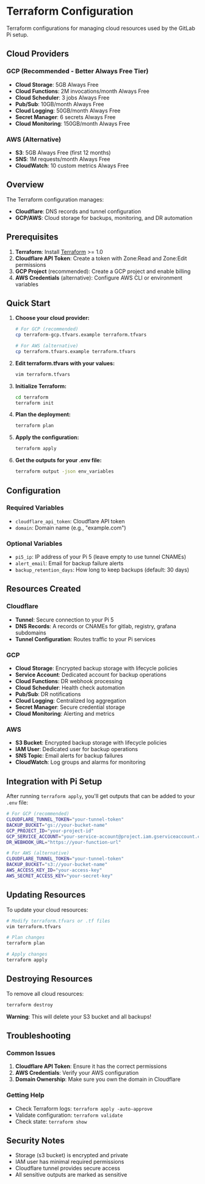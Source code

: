 # Terraform Configuration

Terraform configurations for managing cloud resources used by the GitLab Pi setup.

## Cloud Providers

### GCP (Recommended - Better Always Free Tier)
- **Cloud Storage**: 5GB Always Free
- **Cloud Functions**: 2M invocations/month Always Free
- **Cloud Scheduler**: 3 jobs Always Free
- **Pub/Sub**: 10GB/month Always Free
- **Cloud Logging**: 50GB/month Always Free
- **Secret Manager**: 6 secrets Always Free
- **Cloud Monitoring**: 150GB/month Always Free

### AWS (Alternative)
- **S3**: 5GB Always Free (first 12 months)
- **SNS**: 1M requests/month Always Free
- **CloudWatch**: 10 custom metrics Always Free

## Overview

The Terraform configuration manages:
- **Cloudflare**: DNS records and tunnel configuration
- **GCP/AWS**: Cloud storage for backups, monitoring, and DR automation

## Prerequisites

1. **Terraform**: Install [Terraform](https://terraform.io/downloads) >= 1.0
2. **Cloudflare API Token**: Create a token with Zone:Read and Zone:Edit permissions
3. **GCP Project** (recommended): Create a GCP project and enable billing
4. **AWS Credentials** (alternative): Configure AWS CLI or environment variables

## Quick Start

1. **Choose your cloud provider:**
   ```bash
   # For GCP (recommended)
   cp terraform-gcp.tfvars.example terraform.tfvars

   # For AWS (alternative)
   cp terraform.tfvars.example terraform.tfvars
   ```

2. **Edit terraform.tfvars with your values:**
   ```bash
   vim terraform.tfvars
   ```

3. **Initialize Terraform:**
   ```bash
   cd terraform
   terraform init
   ```

4. **Plan the deployment:**
   ```bash
   terraform plan
   ```

5. **Apply the configuration:**
   ```bash
   terraform apply
   ```

6. **Get the outputs for your .env file:**
   ```bash
   terraform output -json env_variables
   ```

## Configuration

### Required Variables

- `cloudflare_api_token`: Cloudflare API token
- `domain`: Domain name (e.g., "example.com")

### Optional Variables

- `pi5_ip`: IP address of your Pi 5 (leave empty to use tunnel CNAMEs)
- `alert_email`: Email for backup failure alerts
- `backup_retention_days`: How long to keep backups (default: 30 days)

## Resources Created

### Cloudflare
- **Tunnel**: Secure connection to your Pi 5
- **DNS Records**: A records or CNAMEs for gitlab, registry, grafana subdomains
- **Tunnel Configuration**: Routes traffic to your Pi services

### GCP
- **Cloud Storage**: Encrypted backup storage with lifecycle policies
- **Service Account**: Dedicated account for backup operations
- **Cloud Functions**: DR webhook processing
- **Cloud Scheduler**: Health check automation
- **Pub/Sub**: DR notifications
- **Cloud Logging**: Centralized log aggregation
- **Secret Manager**: Secure credential storage
- **Cloud Monitoring**: Alerting and metrics

### AWS
- **S3 Bucket**: Encrypted backup storage with lifecycle policies
- **IAM User**: Dedicated user for backup operations
- **SNS Topic**: Email alerts for backup failures
- **CloudWatch**: Log groups and alarms for monitoring

## Integration with Pi Setup

After running `terraform apply`, you'll get outputs that can be added to your `.env` file:

```bash
# For GCP (recommended)
CLOUDFLARE_TUNNEL_TOKEN="your-tunnel-token"
BACKUP_BUCKET="gs://your-bucket-name"
GCP_PROJECT_ID="your-project-id"
GCP_SERVICE_ACCOUNT="your-service-account@project.iam.gserviceaccount.com"
DR_WEBHOOK_URL="https://your-function-url"

# For AWS (alternative)
CLOUDFLARE_TUNNEL_TOKEN="your-tunnel-token"
BACKUP_BUCKET="s3://your-bucket-name"
AWS_ACCESS_KEY_ID="your-access-key"
AWS_SECRET_ACCESS_KEY="your-secret-key"
```

## Updating Resources

To update your cloud resources:

```bash
# Modify terraform.tfvars or .tf files
vim terraform.tfvars

# Plan changes
terraform plan

# Apply changes
terraform apply
```

## Destroying Resources

To remove all cloud resources:

```bash
terraform destroy
```

**Warning**: This will delete your S3 bucket and all backups!

## Troubleshooting

### Common Issues

1. **Cloudflare API Token**: Ensure it has the correct permissions
2. **AWS Credentials**: Verify your AWS configuration
3. **Domain Ownership**: Make sure you own the domain in Cloudflare

### Getting Help

- Check Terraform logs: `terraform apply -auto-approve`
- Validate configuration: `terraform validate`
- Check state: `terraform show`

## Security Notes

- Storage (s3 bucket) is encrypted and private
- IAM user has minimal required permissions
- Cloudflare tunnel provides secure access
- All sensitive outputs are marked as sensitive
